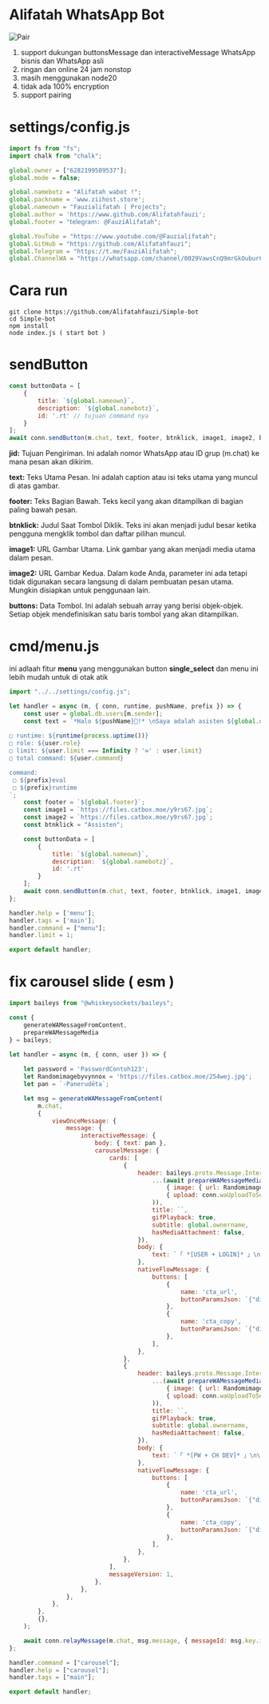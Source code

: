 # Alifatah WhatsApp Bot

![Pair](https://files.catbox.moe/0lvfdg.jpg)

1. support dukungan buttonsMessage dan interactiveMessage WhatsApp bisnis dan WhatsApp asli
2. ringan dan online 24 jam nonstop 
3. masih menggunakan node20
4. tidak ada 100% encryption
5. support pairing

# settings/config.js
```config.js
import fs from "fs";
import chalk from "chalk";

global.owner = ["6282199509537"];
global.mode = false;

global.namebotz = "Alifatah wabot !";
global.packname = 'www.ziihost.store';
global.nameown = "Fauzialifatah | Projects";
global.author = 'https://www.github.com/Alifatahfauzi';
global.footer = "𝗍𝖾𝗅𝖾𝗀𝗋𝖺𝗆: @FauziAlifatah";

global.YouTube = "https://www.youtube.com/@Fauzialifatah";
global.GitHub = "https://github.com/Alifatahfauzi";
global.Telegram = "https://t.me/FauziAlifatah";
global.ChannelWA = "https://whatsapp.com/channel/0029VawsCnQ9mrGkOuburC1z";
```

# Cara run
```
git clone https://github.com/Alifatahfauzi/Simple-bot
cd Simple-bot
npm install
node index.js ( start bot )
```

# sendButton 
```javascript
const buttonData = [
    {
        title: `${global.nameown}`,
        description: `${global.namebotz}`, 
        id: '.rt' // tujuan command nya
    }
];
await conn.sendButton(m.chat, text, footer, btnklick, image1, image2, buttonData, m);
```

**jid:** Tujuan Pengiriman. Ini adalah nomor WhatsApp atau ID grup (m.chat) ke mana pesan akan dikirim.

**text:** Teks Utama Pesan. Ini adalah caption atau isi teks utama yang muncul di atas gambar.

**footer:** Teks Bagian Bawah. Teks kecil yang akan ditampilkan di bagian paling bawah pesan.

**btnklick:** Judul Saat Tombol Diklik. Teks ini akan menjadi judul besar ketika pengguna mengklik tombol dan daftar pilihan muncul.

**image1:** URL Gambar Utama. Link gambar yang akan menjadi media utama dalam pesan.

**image2:** URL Gambar Kedua. Dalam kode Anda, parameter ini ada tetapi tidak digunakan secara langsung di dalam pembuatan pesan utama. Mungkin disiapkan untuk penggunaan lain.

**buttons:** Data Tombol. Ini adalah sebuah array yang berisi objek-objek. Setiap objek mendefinisikan satu baris tombol yang akan ditampilkan.

# cmd/menu.js
ini adlaah fitur **menu** yang menggunakan button **single_select** dan menu ini lebih mudah untuk di otak atik

```javascript
import "../../settings/config.js";

let handler = async (m, { conn, runtime, pushName, prefix }) => {
    const user = global.db.users[m.sender];
    const text = `*Halo ${pushName}🪸!* \nSaya adalah asisten ${global.namebotz} otomatis, siap membantu Anda dengan informasi dan jawaban yang Anda cari
    
▢ runtime: ${runtime(process.uptime())}
▢ role: ${user.role}
▢ limit: ${user.limit === Infinity ? '∞' : user.limit}
▢ total command: ${user.command}

command:
 ▢ ${prefix}eval
 ▢ ${prefix}runtime
`;
    const footer = `${global.footer}`;
    const image1 = `https://files.catbox.moe/y9rs67.jpg`;
    const image2 = `https://files.catbox.moe/y9rs67.jpg`;
    const btnklick = "Assisten";

    const buttonData = [
        {
            title: `${global.nameown}`,
            description: `${global.namebotz}`,
            id: '.rt'
        }
    ];
    await conn.sendButton(m.chat, text, footer, btnklick, image1, image2, buttonData, m);
};

handler.help = ['menu'];
handler.tags = ['main'];
handler.command = ["menu"];
handler.limit = 1;

export default handler;
```
# fix carousel slide ( esm )
```javascript
import baileys from "@whiskeysockets/baileys";

const {
    generateWAMessageFromContent,
    prepareWAMessageMedia
} = baileys;

let handler = async (m, { conn, user }) => {
    
    let password = 'PasswordContoh123';
    let Randomimagebyvynnox = 'https://files.catbox.moe/254wej.jpg';
    let pan = `-Panerudēta`;

    let msg = generateWAMessageFromContent(
        m.chat,
        {
            viewOnceMessage: {
                message: {
                    interactiveMessage: {
                        body: { text: pan },
                        carouselMessage: {
                            cards: [
                                {
                                    header: baileys.proto.Message.InteractiveMessage.Header.create({
                                        ...(await prepareWAMessageMedia(
                                            { image: { url: Randomimagebyvynnox } },
                                            { upload: conn.waUploadToServer },
                                        )),
                                        title: ``,
                                        gifPlayback: true,
                                        subtitle: global.ownername,
                                        hasMediaAttachment: false,
                                    }),
                                    body: {
                                        text: `「 *[USER + LOGIN]* 」\n\n*[ ${global.title} ]*\n> • Jangan Spam/Mainin Bot\n> • Jangan Telpon/Call Bot\n> • Langgar Tanggung Konsekuensi`,
                                    },
                                    nativeFlowMessage: {
                                        buttons: [
                                            {
                                                name: 'cta_url',
                                                buttonParamsJson: `{"display_text":"🚀 Login ( ${global.domain} )","url":"${global.domain}","merchant_url":"${global.domain}"}`,
                                            },
                                            {
                                                name: 'cta_copy',
                                                buttonParamsJson: `{"display_text": "✩ 🚀 Copy User","copy_code": "${user.username}"}`,
                                            },
                                        ],
                                    },
                                },
                                {
                                    header: baileys.proto.Message.InteractiveMessage.Header.create({
                                        ...(await prepareWAMessageMedia(
                                            { image: { url: Randomimagebyvynnox } },
                                            { upload: conn.waUploadToServer },
                                        )),
                                        title: ``,
                                        gifPlayback: true,
                                        subtitle: global.ownername,
                                        hasMediaAttachment: false,
                                    }),
                                    body: {
                                        text: `「 *[PW + CH DEV]* 」\n\n*[ ${global.title} ]*\n• Follow Dulu\n• Ch Dev Gw\n• Beli Prem Dll Chat Owner\n• Silahkan Gunakan Dengan Bijak`,
                                    },
                                    nativeFlowMessage: {
                                        buttons: [
                                            {
                                                name: 'cta_url',
                                                buttonParamsJson: `{"display_text":"  🚀  Saluran Dev ( ${global.title} )","url":"${global.chdev}","merchant_url":"${global.chdev}"}`,
                                            },
                                            {
                                                name: 'cta_copy',
                                                buttonParamsJson: `{"display_text": "✩ 🚀 Copy Pw","copy_code": "${password}"}`,
                                            },
                                        ],
                                    },
                                },
                            ],
                            messageVersion: 1,
                        },
                    },
                },
            },
        },
        {},
    );

    await conn.relayMessage(m.chat, msg.message, { messageId: msg.key.id });
};

handler.command = ["carousel"];
handler.help = ["carousel"];
handler.tags = ["main"];

export default handler;
```
